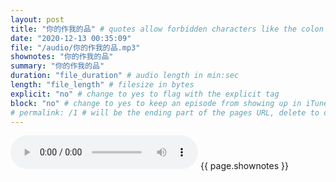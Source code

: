 ```yaml
---
layout: post
title: "你的作我的品" # quotes allow forbidden characters like the colon
date: "2020-12-13 00:35:09"
file: "/audio/你的作我的品.mp3"
shownotes: "你的作我的品"
summary: "你的作我的品"
duration: "file_duration" # audio length in min:sec
length: "file_length" # filesize in bytes
explicit: "no" # change to yes to flag with the explicit tag
block: "no" # change to yes to keep an episode from showing up in iTunes
# permalink: /1 # will be the ending part of the pages URL, delete to default to the title
---
```


<audio controls>
<source src="{{site.url}}{{site.baseurl}}{{ page.file }}" type="audio/x-mp3">
Your browser does not support the audio element.
</audio>
{{ page.shownotes }}
